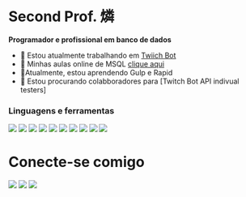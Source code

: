 # Second Prof. 燐
**Programador e profissional em banco de dados**

- 💜 Estou atualmente trabalhando em [Twiich Bot](https://cayocb.github.io)
- 📂 Minhas aulas online de MSQL [clique aqui](https://kristianrose.github.io/MSQL-1/)
- 🌱Atualmente, estou aprendendo Gulp e Rapid
- 👯 Estou procurando colabboradores para [Twitch Bot API indivual testers]

### Linguagens e ferramentas

<img src= "https://camo.githubusercontent.com/2b73a5c3a4e2dfaaec85516bd9547d7515a6f811293fc4ae82cda9df9200dcd4/68747470733a2f2f73696d706c6569636f6e732e6f72672f69636f6e732f76697375616c73747564696f636f64652e737667">
<img src= "https://camo.githubusercontent.com/27dbaefb77559fda1717809716d9eb09ef38bcf8a53a16619be0e85ead96ee32/68747470733a2f2f73696d706c6569636f6e732e6f72672f69636f6e732f6769746875622e737667">
<img src= "https://camo.githubusercontent.com/cdba8457102d60f9871abc8f8c24f4254656fec6181a97fd2bf16954756556ce/68747470733a2f2f73696d706c6569636f6e732e6f72672f69636f6e732f707974686f6e2e7376677">
<img src= "https://camo.githubusercontent.com/623987f51b379a5da5ed7576aa5561da6ac6a9f42bd5d605425bc13717a0a151/68747470733a2f2f73696d706c6569636f6e732e6f72672f69636f6e732f6e6f64652d646f742d6a732e737667">
<img src= "https://camo.githubusercontent.com/b88f8c5faba56ecf712a7170fd56453b26c5c6e6d84c73500a6cc84afc472ddf/68747470733a2f2f73696d706c6569636f6e732e6f72672f69636f6e732f676e75626173682e737667">
<img src= "https://camo.githubusercontent.com/a416d303b3b1b6e356022e8a32c3df77a860b86f72fa2328979858607cb89083/68747470733a2f2f73696d706c6569636f6e732e6f72672f69636f6e732f6c75612e737667">
<img src= "https://camo.githubusercontent.com/1d68eb20a3d7700197496ba3c2be3f0b14f8bd3a02b26c84ae5a79d405379b90/68747470733a2f2f73696d706c6569636f6e732e6f72672f69636f6e732f6a6176612e737667">
<img src= "https://camo.githubusercontent.com/2d7305963e5c8edcfb7622cfece2ae33a8265ba0298ac561bef98b9dc08bf01e/68747470733a2f2f73696d706c6569636f6e732e6f72672f69636f6e732f6a6176617363726970742e737667">
<img src= "https://camo.githubusercontent.com/e591ef7916a0a9f8f9b3265b0c06226f892ca5858afc3ea730cb0216be0133c5/68747470733a2f2f73696d706c6569636f6e732e6f72672f69636f6e732f6769742e737667">
<img src= "https://camo.githubusercontent.com/a72e48c509b2a5421cda95fc7f3a2335a979d7ac096271d2c3a99d56326f3402/68747470733a2f2f73696d706c6569636f6e732e6f72672f69636f6e732f67756c702e737667">




# Conecte-se comigo
<img src= "https://camo.githubusercontent.com/eeb03b885333991acc87abd81d29b5f15cd5380f6f4caf388c07bb7321faf600/68747470733a2f2f73696d706c6569636f6e732e6f72672f69636f6e732f646973636f72642e737667">
<img src= "https://camo.githubusercontent.com/2d5ab80284515ff211b7b74f009c67fa53d209ddb64c6dd74b5b7fadcccef3f2/68747470733a2f2f73696d706c6569636f6e732e6f72672f69636f6e732f747769747465722e737667">
<img src= "https://camo.githubusercontent.com/41aeb9b1210608be13a49b923e1009d923be02ec862cb05c059bbc0934bda270/68747470733a2f2f73696d706c6569636f6e732e6f72672f69636f6e732f7477697463682e737667">


















